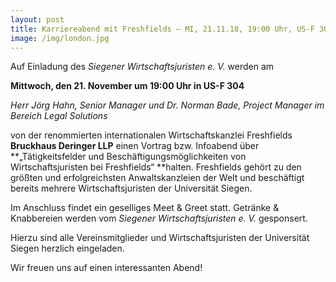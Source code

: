 ```yaml
---
layout: post
title: Karriereabend mit Freshfields – MI, 21.11.18, 19:00 Uhr, US-F 304
image: /img/london.jpg
---
```

	

Auf Einladung des *Siegener Wirtschaftsjuristen e. V.* werden am

**Mittwoch, den 21. November um 19:00 Uhr in US-F 304**

*Herr Jörg Hahn, Senior Manager und
Dr. Norman Bade, Project Manager im Bereich Legal Solutions*

von der renommierten internationalen Wirtschaftskanzlei Freshfields **Bruckhaus Deringer LLP**
einen Vortrag bzw. Infoabend über **„Tätigkeitsfelder und Beschäftigungsmöglichkeiten von Wirtschaftsjuristen bei Freshfields“ **halten.
Freshfields gehört zu den größten und erfolgreichsten Anwaltskanzleien der Welt und beschäftigt bereits mehrere Wirtschaftsjuristen der Universität Siegen.

Im Anschluss findet ein geselliges Meet & Greet statt. Getränke & Knabbereien werden vom *Siegener Wirtschaftsjuristen e. V.* gesponsert.

Hierzu sind alle Vereinsmitglieder und Wirtschaftsjuristen der Universität Siegen herzlich eingeladen.

Wir freuen uns auf einen interessanten Abend!


